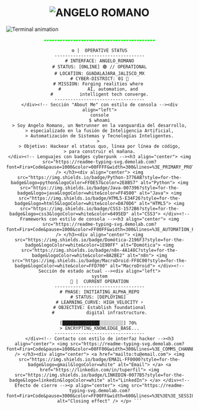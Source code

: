 <p align="center">
  <h1 align="center">
    <!-- Título con efecto neón cyberpunk -->
    <img src="https://readme-typing-svg.demolab.com?font=Fira+Code&weight=600&size=32&duration=4000&pause=1000&color=FF00FF&center=true&vCenter=true&width=480&lines=%3E%3E%3E_ANGELO_ROMANO" alt="ANGELO ROMANO" />
  </h1>

  <!-- Animación de terminal hacker con múltiples líneas -->
  <img src="https://readme-typing-svg.demolab.com?font=Fira+Code&pause=1000&color=00FF00&center=true&vCenter=true&width=600&lines=%3E_INITIATING_SEQUENCE...;%3E%3E_NETRUNNER_PROTOCOLS_ONLINE...;%3E%3E%3E_BUILDING_THE_FUTURE_FROM_GDL...;%3E%3E%3E%3E_SYSTEMS_ARE_GO%21" alt="Terminal animation" />
</p>

<!-- Separador ASCII mejorado -->
<p align="center">
  <code style="color:#00FF00;">▰▰▰▰▰▰▰▰▰▰▰▰▰▰▰▰▰▰▰▰▰▰▰▰▰▰▰▰▰▰▰▰▰▰▰▰▰▰▰▰▰▰</code>
</p>

<!-- Status panel con estilo de terminal -->
<div align="center">
  
  ```terminal
  ⚙️ |  OPERATIVE STATUS
  ----------------------------------
  # INTERFACE: ANGELO_ROMANO
  # STATUS: [ONLINE] 🟢 // OPERATIONAL
  # LOCATION: GUADALAJARA_JALISCO_MX
  # CYBER-DISTRICT: 01 🌃
  # MISSION: Forging realities where 
  #          AI, automation, and 
  #          intelligent tech converge.
  ----------------------------------
</div><!-- Sección "About Me" con estilo de consola --><div align="left">
console
$ whoami
> Soy Angelo Romano, un Netrunner en la vanguardia del desarrollo,
> especializado en la fusión de Inteligencia Artificial,
> Automatización de Sistemas y Tecnologías Inteligentes.
> 
> Objetivo: Hackear el status quo, línea por línea de código,
> para construir el mañana.
</div><!-- Lenguajes con badges cyberpunk --><h3 align="center"> <img src="https://readme-typing-svg.demolab.com?font=Fira+Code&pause=1000&color=00FFFF&width=300&lines=%3E_PRIMARY_PROTOCOLS" /> </h3><div align="center"> <img src="https://img.shields.io/badge/Python-3776AB?style=for-the-badge&logo=python&logoColor=FFDE57&color=2E8B57" alt="Python"> <img src="https://img.shields.io/badge/Java-007396?style=for-the-badge&logo=java&logoColor=white&color=FF4500" alt="Java"> <img src="https://img.shields.io/badge/HTML5-E34F26?style=for-the-badge&logo=html5&logoColor=white&color=DA70D6" alt="HTML5"> <img src="https://img.shields.io/badge/CSS3-1572B6?style=for-the-badge&logo=css3&logoColor=white&color=6495ED" alt="CSS3"> </div><!-- Frameworks con estilo de consola --><h3 align="center"> <img src="https://readme-typing-svg.demolab.com?font=Fira+Code&pause=1000&color=FF00FF&width=300&lines=%3E_AUTOMATION_FRAMEWORKS" /> </h3><div align="center"> <img src="https://img.shields.io/badge/Domótica-2196F3?style=for-the-badge&logoColor=white&color=1E90FF" alt="Domótica"> <img src="https://img.shields.io/badge/n8n-4A148C?style=for-the-badge&logoColor=white&color=8A2BE2" alt="n8n"> <img src="https://img.shields.io/badge/MacroDroid-FF8C00?style=for-the-badge&logoColor=white&color=FFD700" alt="MacroDroid"> </div><!-- Sección de estado actual --><div align="left">
system
🧪 |  CURRENT OPERATION
----------------------------------
# PHASE: INITIATING_ALPHA_REPO
# STATUS: [DEPLOYING] 
# LEARNING_CURVE: HIGH_VELOCITY ⚡
# OBJECTIVE: Establish foundational
#            digital infrastructure.

[██████████████░░░░░░░░░] 70% 
> ENCRYPTING_KNOWLEDGE_BASE...
----------------------------------
</div><!-- Contacto con estilo de interfaz hacker --><h3 align="center"> <img src="https://readme-typing-svg.demolab.com?font=Fira+Code&pause=1000&color=00FF00&width=300&lines=%3E_COMMS_CHANNELS" /> </h3><div align="center"> <a href="mailto:tu@email.com"> <img src="https://img.shields.io/badge/EMAIL-FF0000?style=for-the-badge&logo=gmail&logoColor=white" alt="Email"> </a> <a href="https://linkedin.com/in/tuperfil"> <img src="https://img.shields.io/badge/LINKEDIN-0077B5?style=for-the-badge&logo=linkedin&logoColor=white" alt="LinkedIn"> </a> </div><!-- Efecto de cierre --><p align="center"> <img src="https://readme-typing-svg.demolab.com?font=Fira+Code&pause=3000&color=FF00FF&width=600&lines=%3E%3E%3E_SESSION_TERMINATED...;%3E%3E%3E_STAY_WIRED..." alt="Closing effect" /> </p> ```

